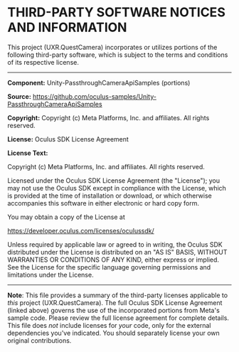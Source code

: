 THIRD-PARTY SOFTWARE NOTICES AND INFORMATION
==============================================

This project (UXR.QuestCamera) incorporates or utilizes portions of the following third-party software, which is subject to the terms and conditions of its respective license.

--------------------------------------------------

**Component:**  Unity-PassthroughCameraApiSamples (portions)

**Source:** https://github.com/oculus-samples/Unity-PassthroughCameraApiSamples

**Copyright:** Copyright (c) Meta Platforms, Inc. and affiliates. All rights reserved.

**License:** Oculus SDK License Agreement

**License Text:**

Copyright (c) Meta Platforms, Inc. and affiliates.
All rights reserved.

Licensed under the Oculus SDK License Agreement (the "License");
you may not use the Oculus SDK except in compliance with the License,
which is provided at the time of installation or download, or which
otherwise accompanies this software in either electronic or hard copy form.

You may obtain a copy of the License at

https://developer.oculus.com/licenses/oculussdk/

Unless required by applicable law or agreed to in writing, the Oculus SDK
distributed under the License is distributed on an "AS IS" BASIS,
WITHOUT WARRANTIES OR CONDITIONS OF ANY KIND, either express or implied.
See the License for the specific language governing permissions and
limitations under the License.

--------------------------------------------------

**Note**:  This file provides a summary of the third-party licenses applicable to *this* project (UXR.QuestCamera).  The full Oculus SDK License Agreement (linked above) governs the use of the incorporated portions from Meta's sample code.  Please review the full license agreement for complete details.  This file does *not* include licenses for *your* code, only for the external dependencies you've indicated. You should separately license your own original contributions.